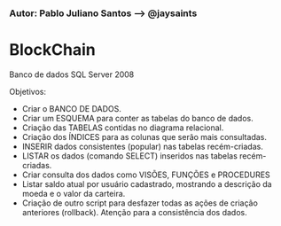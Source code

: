 ### Autor: Pablo Juliano Santos --> @jaysaints
# BlockChain
Banco de dados SQL Server 2008


Objetivos:
- Criar o BANCO DE DADOS.
- Criar um ESQUEMA para conter as tabelas do banco de dados.
- Criação das TABELAS contidas no diagrama relacional.
- Criação dos ÍNDICES para as colunas que serão mais consultadas.
- INSERIR dados consistentes (popular) nas tabelas recém-criadas.
- LISTAR os dados (comando SELECT) inseridos nas tabelas recém-criadas.
- Criar consulta dos dados como VISÕES, FUNÇÕES e PROCEDURES
- Listar saldo atual por usuário cadastrado, mostrando a descrição da moeda e o valor da carteira.
- Criação de outro script para desfazer todas as ações de criação anteriores (rollback). Atenção 
para a consistência dos dados.

